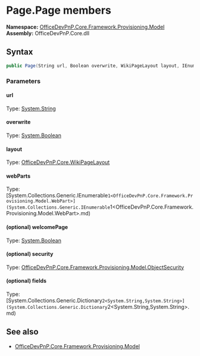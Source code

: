 # Page.Page members 
**Namespace:** [OfficeDevPnP.Core.Framework.Provisioning.Model](OfficeDevPnP.Core.Framework.Provisioning.Model.md)  
**Assembly:** OfficeDevPnP.Core.dll  
## Syntax
```C#
public Page(String url, Boolean overwrite, WikiPageLayout layout, IEnumerable<WebPart> webParts, Boolean welcomePage, ObjectSecurity security, Dictionary<String, String> fields)
```
### Parameters
#### url
Type: [System.String](System.String.md) 
#### 
#### overwrite
Type: [System.Boolean](System.Boolean.md) 
#### 
#### layout
Type: [OfficeDevPnP.Core.WikiPageLayout](OfficeDevPnP.Core.WikiPageLayout.md) 
#### 
#### webParts
Type: [System.Collections.Generic.IEnumerable`1<OfficeDevPnP.Core.Framework.Provisioning.Model.WebPart>](System.Collections.Generic.IEnumerable`1<OfficeDevPnP.Core.Framework.Provisioning.Model.WebPart>.md) 
#### 
#### (optional) welcomePage
Type: [System.Boolean](System.Boolean.md) 
#### 
#### (optional) security
Type: [OfficeDevPnP.Core.Framework.Provisioning.Model.ObjectSecurity](OfficeDevPnP.Core.Framework.Provisioning.Model.ObjectSecurity.md) 
#### 
#### (optional) fields
Type: [System.Collections.Generic.Dictionary`2<System.String,System.String>](System.Collections.Generic.Dictionary`2<System.String,System.String>.md) 
#### 
## See also
- [OfficeDevPnP.Core.Framework.Provisioning.Model](OfficeDevPnP.Core.Framework.Provisioning.Model.md)
